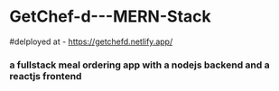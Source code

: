 # GetChef-d---MERN-Stack
#delployed at - https://getchefd.netlify.app/

### a fullstack meal ordering app with a nodejs backend and a reactjs frontend
